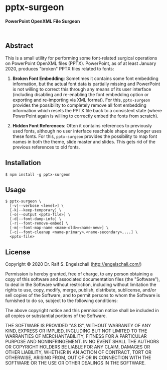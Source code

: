 
pptx-surgeon
============

**PowerPoint OpenXML File Surgeon**

<p/>
<img src="https://nodei.co/npm/pptx-surgeon.png?downloads=true&stars=true" alt=""/>

<p/>
<img src="https://david-dm.org/rse/pptx-surgeon.png" alt=""/>

Abstract
--------

This is a small utility for performing some font-related surgical
operations on PowerPoint OpenXML files (PPTX). PowerPoint, as of at least
January 2020, produces "broken" PPTX files related to fonts:

1. **Broken Font Embedding**:
   Sometimes it contains some font embedding information,
   but the actual font data is partially missing and PowerPoint is not
   willing to correct this through any means of its user interface
   (including disabling and re-enabling the font embedding option or
   exporting and re-importing via XML format). For this, `pptx-surgeon`
   provides the possibility to completely remove all font embedding
   information which resets the PPTX file back to a consistent state
   (where PowerPoint again is willing to correctly embed the fonts from
   scratch).

2. **Hidden Font References**:
   Often it contains references to previously used fonts, although no
   user interface reachable shape any longer uses these fonts. For this,
   `pptx-surgeon` provides the possibility to map font names in both
   the theme, slide master and slides. This gets rid of the previous
   references to old fonts.

Installation
------------

```
$ npm install -g pptx-surgeon
```

Usage
-----

```
$ pptx-surgeon \
  [-v|--verbose <level>] \
  [-k|--keep-temporary] \
  [-o|--output <pptx-file>] \
  [-d|--font-dump-info] \
  [-r|--font-remove-embed] \
  [-m|--font-map-name <name-old>=<name-new>] \
  [-c|--font-cleanup <name-primary>,<name-secondary>,...] \
  <pptx-file>
```

License
-------

Copyright &copy; 2020 Dr. Ralf S. Engelschall (http://engelschall.com/)

Permission is hereby granted, free of charge, to any person obtaining
a copy of this software and associated documentation files (the
"Software"), to deal in the Software without restriction, including
without limitation the rights to use, copy, modify, merge, publish,
distribute, sublicense, and/or sell copies of the Software, and to
permit persons to whom the Software is furnished to do so, subject to
the following conditions:

The above copyright notice and this permission notice shall be included
in all copies or substantial portions of the Software.

THE SOFTWARE IS PROVIDED "AS IS", WITHOUT WARRANTY OF ANY KIND,
EXPRESS OR IMPLIED, INCLUDING BUT NOT LIMITED TO THE WARRANTIES OF
MERCHANTABILITY, FITNESS FOR A PARTICULAR PURPOSE AND NONINFRINGEMENT.
IN NO EVENT SHALL THE AUTHORS OR COPYRIGHT HOLDERS BE LIABLE FOR ANY
CLAIM, DAMAGES OR OTHER LIABILITY, WHETHER IN AN ACTION OF CONTRACT,
TORT OR OTHERWISE, ARISING FROM, OUT OF OR IN CONNECTION WITH THE
SOFTWARE OR THE USE OR OTHER DEALINGS IN THE SOFTWARE.

